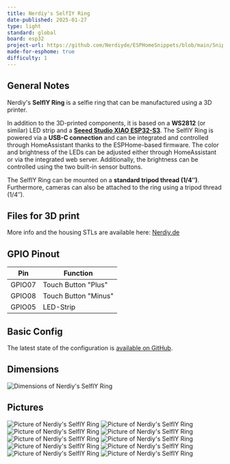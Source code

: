 ```yaml
---
title: Nerdiy's SelfIY Ring
date-published: 2025-01-27
type: light
standard: global
board: esp32
project-url: https://github.com/Nerdiyde/ESPHomeSnippets/blob/main/Snippets/selfIY_ring/nerdiys-selfiy-ring.yaml
made-for-esphome: true
difficulty: 1
---
```


## General Notes

Nerdiy's **SelfIY Ring** is a selfie ring that can be manufactured using a 3D printer.

In addition to the 3D-printed components, it is based on a **WS2812** (or similar) LED strip and a
**[Seeed Studio XIAO ESP32-S3](https://www.seeedstudio.com/XIAO-ESP32S3-p-5627.html)**. The SelfIY Ring is powered via a
**USB-C connection** and can be integrated and controlled through HomeAssistant thanks to the ESPHome-based firmware.
The color and brightness of the LEDs can be adjusted either through HomeAssistant or via the integrated web server.
Additionally, the brightness can be controlled using the two built-in sensor buttons.

The SelfIY Ring can be mounted on a **standard tripod thread (1/4″)**. Furthermore, cameras can also be attached to the
ring using a tripod thread (1/4″).

## Files for 3D print

More info and the housing STLs are available here:
[Nerdiy.de](https://nerdiy.de/produkt/selfiy-ring-bauteile-3d-druckbarer-selfie-ring-stl-dateien/)

## GPIO Pinout

| Pin    | Function             |
| ------ | -------------------- |
| GPIO07 | Touch Button "Plus"  |
| GPIO08 | Touch Button "Minus" |
| GPIO05 | LED-Strip            |

## Basic Config

The latest state of the configuration is
[available on GitHub](https://github.com/Nerdiyde/ESPHomeSnippets/blob/main/Snippets/selfIY_ring/nerdiys-selfiy-ring.yaml).

## Dimensions

![Dimensions of Nerdiy's SelfIY Ring](https://github.com/user-attachments/assets/7f20643c-5917-4b85-baeb-477cd56573cc "Dimensions of Nerdiy's SelfIY Ring")

## Pictures

![Picture of Nerdiy's SelfIY Ring](https://github.com/user-attachments/assets/d72761bc-1bd8-4ec6-9727-7397421df8e5 "Picture of Nerdiy's SelfIY Ring")
![Picture of Nerdiy's SelfIY Ring](https://github.com/user-attachments/assets/62f4b4c0-85a3-4471-91cd-310581c0fece "Picture of Nerdiy's SelfIY Ring")
![Picture of Nerdiy's SelfIY Ring](https://github.com/user-attachments/assets/3e70e8e5-5687-4137-a344-1417c2f54e8b "Picture of Nerdiy's SelfIY Ring")
![Picture of Nerdiy's SelfIY Ring](https://github.com/user-attachments/assets/be768555-6cee-4f4e-8017-faa1e013143b "Picture of Nerdiy's SelfIY Ring")
![Picture of Nerdiy's SelfIY Ring](https://github.com/user-attachments/assets/d2696e70-967d-4435-b77c-75b85cf97fa6 "Picture of Nerdiy's SelfIY Ring")
![Picture of Nerdiy's SelfIY Ring](https://github.com/user-attachments/assets/35ae8ded-0420-402f-bbc3-332dfa3b72b7 "Picture of Nerdiy's SelfIY Ring")
![Picture of Nerdiy's SelfIY Ring](https://github.com/user-attachments/assets/29642802-ea2b-4a69-a193-226355fc1a3d "Picture of Nerdiy's SelfIY Ring")
![Picture of Nerdiy's SelfIY Ring](https://github.com/user-attachments/assets/652084c1-6081-4312-96c8-fd8d925f7486 "Picture of Nerdiy's SelfIY Ring")
![Picture of Nerdiy's SelfIY Ring](https://github.com/user-attachments/assets/4afa3017-47d0-4f40-9051-62f5193b9dd1 "Picture of Nerdiy's SelfIY Ring")
![Picture of Nerdiy's SelfIY Ring](https://github.com/user-attachments/assets/8db09341-7e1a-4247-ba48-4897c898ec66 "Picture of Nerdiy's SelfIY Ring")
